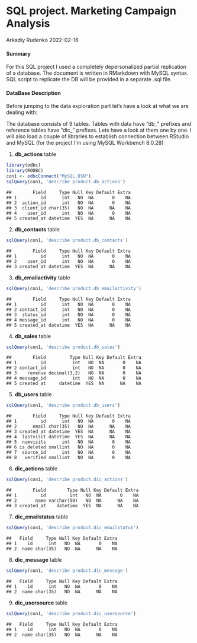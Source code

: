 SQL project. Marketing Campaign Analysis
================
Arkadiy Rudenko
2022-02-16

#### **Summary**

For this SQL project I used a completely depersonalized partial
replication of a database. The document is written in RMarkdown with
MySQL syntax. SQL script to replicate the DB will be provided in a
separate .sql file.

#### **DataBase Description**

Before jumping to the data exploration part let’s have a look at what we
are dealing with:

The database consists of 9 tables. Tables with data have “db\_” prefixes
and reference tables have “dic\_” prefixes. Lets have a look at them one
by one. I will also load a couple of libraries to establish connection
between RStudio and MySQL (for the project I’m using MySQL Workbench
8.0.28)

1.  **db_actions** table

``` r
library(odbc)
library(RODBC)
con1 <- odbcConnect("MySQL_DSN")
sqlQuery(con1, 'describe product.db_actions')
```

    ##        Field     Type Null Key Default Extra
    ## 1         id      int   NO  NA       0    NA
    ## 2  action_id      int   NO  NA       0    NA
    ## 3  client_id char(35)   NO  NA      NA    NA
    ## 4    user_id      int   NO  NA       0    NA
    ## 5 created_at datetime  YES  NA      NA    NA

2.  **db_contacts** table

``` r
sqlQuery(con1, 'describe product.db_contacts')
```

    ##        Field     Type Null Key Default Extra
    ## 1         id      int   NO  NA       0    NA
    ## 2    user_id      int   NO  NA       0    NA
    ## 3 created_at datetime  YES  NA      NA    NA

3.  **db_emailactivity** table

``` r
sqlQuery(con1, 'describe product.db_emailactivity')
```

    ##        Field     Type Null Key Default Extra
    ## 1         id      int   NO  NA       0    NA
    ## 2 contact_id      int   NO  NA       0    NA
    ## 3  status_id      int   NO  NA       0    NA
    ## 4 message_id      int   NO  NA       0    NA
    ## 5 created_at datetime  YES  NA      NA    NA

4.  **db_sales** table

``` r
sqlQuery(con1, 'describe product.db_sales')
```

    ##        Field         Type Null Key Default Extra
    ## 1         id          int   NO  NA       0    NA
    ## 2 contact_id          int   NO  NA       0    NA
    ## 3    revenue decimal(3,2)   NO  NA       0    NA
    ## 4 message_id          int   NO  NA       0    NA
    ## 5 created_at     datetime  YES  NA      NA    NA

5.  **db_users** table

``` r
sqlQuery(con1, 'describe product.db_users')
```

    ##        Field     Type Null Key Default Extra
    ## 1         id      int   NO  NA       0    NA
    ## 2      email char(35)   NO  NA      NA    NA
    ## 3 created_at datetime  YES  NA      NA    NA
    ## 4  lastvisit datetime  YES  NA      NA    NA
    ## 5  numvisits      int   NO  NA       0    NA
    ## 6 is_deleted smallint   NO  NA       0    NA
    ## 7  source_id      int   NO  NA       0    NA
    ## 8   verified smallint   NO  NA       0    NA

6.  **dic_actions** table

``` r
sqlQuery(con1, 'describe product.dic_actions')
```

    ##        Field        Type Null Key Default Extra
    ## 1         id         int   NO  NA       0    NA
    ## 2       name varchar(50)   NO  NA      NA    NA
    ## 3 created_at    datetime  YES  NA      NA    NA

7.  **dic_emailstatus** table

``` r
sqlQuery(con1, 'describe product.dic_emailstatus')
```

    ##   Field     Type Null Key Default Extra
    ## 1    id      int   NO  NA       0    NA
    ## 2  name char(35)   NO  NA      NA    NA

8.  **dic_message** table

``` r
sqlQuery(con1, 'describe product.dic_message')
```

    ##   Field     Type Null Key Default Extra
    ## 1    id      int   NO  NA       0    NA
    ## 2  name char(35)   NO  NA      NA    NA

9.  **dic_usersource** table

``` r
sqlQuery(con1, 'describe product.dic_usersource')
```

    ##   Field     Type Null Key Default Extra
    ## 1    id      int   NO  NA       0    NA
    ## 2  name char(35)   NO  NA      NA    NA

